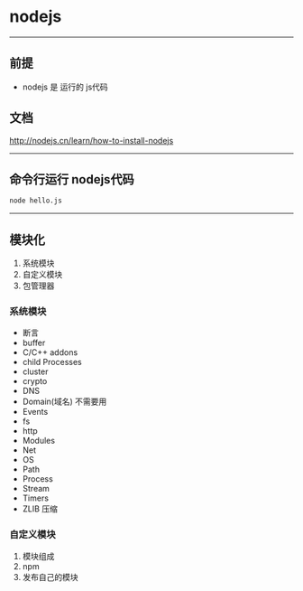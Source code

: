 # nodejs
---
## 前提
* nodejs 是 运行的 js代码

## 文档
http://nodejs.cn/learn/how-to-install-nodejs

---
## 命令行运行 nodejs代码
```cmd
node hello.js
```


---
## 模块化
1. 系统模块
2. 自定义模块
3. 包管理器

### 系统模块
* 断言
* buffer
* C/C++ addons
* child Processes
* cluster
* crypto
* DNS
* Domain(域名) 不需要用
* Events 
* fs
* http
* Modules
* Net
* OS
* Path
* Process
* Stream
* Timers
* ZLIB  压缩

### 自定义模块
1. 模块组成
2. npm
3. 发布自己的模块

#### 
